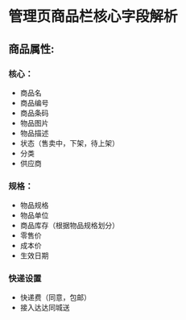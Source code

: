 # 管理页商品栏核心字段解析

## 商品属性:

### 核心：

- 商品名
- 商品编号
- 商品条码
- 物品图片
- 物品描述
- 状态（售卖中，下架，待上架）
- 分类
- 供应商

### 规格：

- 物品规格
- 物品单位
- 商品库存（根据物品规格划分）
- 零售价
- 成本价
- 生效日期

### 快递设置

- 快递费（同意，包邮）
- 接入达达同城送
